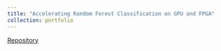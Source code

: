 ```yaml
---
title: "Accelerating Random Forest Classification on GPU and FPGA"
collection: portfolio
---
```


[Repository](https://github.com/NPSLab/RF_study)
